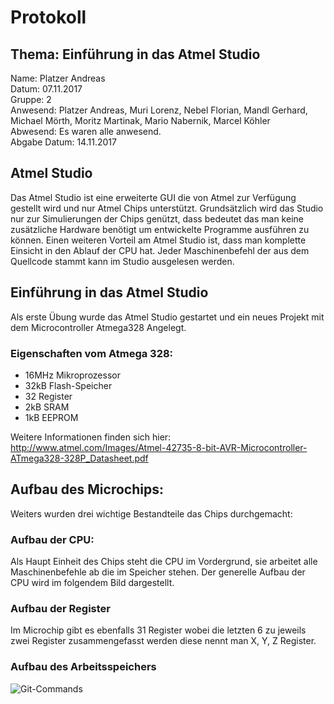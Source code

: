 # Protokoll
## Thema: Einführung in das Atmel Studio

Name: Platzer Andreas <br>
Datum: 07.11.2017 <br>
Gruppe: 2 <br>
Anwesend: Platzer Andreas, Muri Lorenz, Nebel Florian, Mandl Gerhard, Michael Mörth, Moritz Martinak, Mario Nabernik, Marcel Köhler <br>
Abwesend: Es waren alle anwesend. <br>
Abgabe Datum: 14.11.2017 <br>

## Atmel Studio 

Das Atmel Studio ist eine erweiterte GUI die von Atmel zur Verfügung gestellt wird und nur Atmel Chips unterstützt. Grundsätzlich wird das Studio nur zur Simulierungen der Chips genützt, dass bedeutet das man keine zusätzliche Hardware benötigt um entwickelte Programme ausführen zu können. Einen weiteren Vorteil am Atmel Studio ist, dass man komplette Einsicht in den Ablauf der CPU hat. Jeder Maschinenbefehl der aus dem Quellcode stammt kann im Studio ausgelesen werden.


## Einführung in das Atmel Studio

Als erste Übung wurde das Atmel Studio gestartet und ein neues Projekt mit dem Microcontroller Atmega328 Angelegt. <br>

### Eigenschaften vom Atmega 328: <br>

* 16MHz Mikroprozessor
* 32kB Flash-Speicher
* 32 Register
* 2kB SRAM
* 1kB EEPROM

Weitere Informationen finden sich hier: http://www.atmel.com/Images/Atmel-42735-8-bit-AVR-Microcontroller-ATmega328-328P_Datasheet.pdf 

## Aufbau des Microchips:
Weiters wurden drei wichtige Bestandteile das Chips durchgemacht: <br>

### Aufbau der CPU:
Als Haupt Einheit des Chips steht die CPU im Vordergrund, sie arbeitet alle Maschinenbefehle ab die im Speicher stehen. Der generelle Aufbau der CPU wird im folgendem Bild dargestellt. <br>

### Aufbau der Register
Im Microchip gibt es ebenfalls 31 Register wobei die letzten 6 zu jeweils zwei Register zusammengefasst werden diese nennt man X, Y, Z Register. <br>

### Aufbau des Arbeitsspeichers
![Git-Commands](https://github.com/HTLMechatronics/m14-la1-sx/blob/plaanm14/plaanm14/Arbeitsspeicher%20Atmel%20Atmega%2016.JPG)

